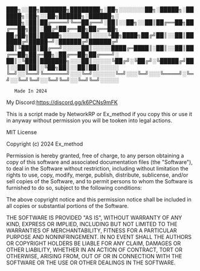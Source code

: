 
███╗░░██╗███████╗████████╗░██╗░░░░░░░██╗░█████╗░██████╗░██╗░░██╗██████╗░██████╗░
████╗░██║██╔════╝╚══██╔══╝░██║░░██╗░░██║██╔══██╗██╔══██╗██║░██╔╝██╔══██╗██╔══██╗
██╔██╗██║█████╗░░░░░██║░░░░╚██╗████╗██╔╝██║░░██║██████╔╝█████═╝░██████╔╝██████╔╝
██║╚████║██╔══╝░░░░░██║░░░░░████╔═████║░██║░░██║██╔══██╗██╔═██╗░██╔══██╗██╔═══╝░
██║░╚███║███████╗░░░██║░░░░░╚██╔╝░╚██╔╝░╚█████╔╝██║░░██║██║░╚██╗██║░░██║██║░░░░░
╚═╝░░╚══╝╚══════╝░░░╚═╝░░░░░░╚═╝░░░╚═╝░░░╚════╝░╚═╝░░╚═╝╚═╝░░╚═╝╚═╝░░╚═╝╚═╝░░░░░

       Made In 2024

My Discord:https://discord.gg/k6PCNs9mFK


This is a script made by NetworkRP or Ex_method if you copy this or use it in anyway without permission you will be tooken into legal actions.



MIT License

Copyright (c) 2024 Ex_method

Permission is hereby granted, free of charge, to any person obtaining a copy
of this software and associated documentation files (the "Software"), to deal
in the Software without restriction, including without limitation the rights
to use, copy, modify, merge, publish, distribute, sublicense, and/or sell
copies of the Software, and to permit persons to whom the Software is
furnished to do so, subject to the following conditions:

The above copyright notice and this permission notice shall be included in all
copies or substantial portions of the Software.

THE SOFTWARE IS PROVIDED "AS IS", WITHOUT WARRANTY OF ANY KIND, EXPRESS OR
IMPLIED, INCLUDING BUT NOT LIMITED TO THE WARRANTIES OF MERCHANTABILITY,
FITNESS FOR A PARTICULAR PURPOSE AND NONINFRINGEMENT. IN NO EVENT SHALL THE
AUTHORS OR COPYRIGHT HOLDERS BE LIABLE FOR ANY CLAIM, DAMAGES OR OTHER
LIABILITY, WHETHER IN AN ACTION OF CONTRACT, TORT OR OTHERWISE, ARISING FROM,
OUT OF OR IN CONNECTION WITH THE SOFTWARE OR THE USE OR OTHER DEALINGS IN THE
SOFTWARE.